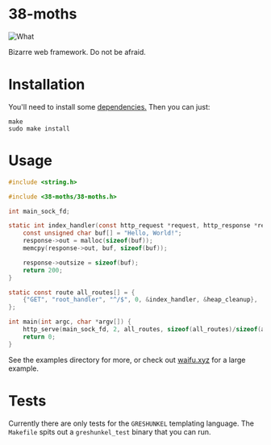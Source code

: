 # 38-moths

![What](./screenshot.png?raw=true)

Bizarre web framework. Do not be afraid.

# Installation

You'll need to install some [dependencies.](http://vodka.shithouse.tv/) Then you
can just:

```
make
sudo make install
```


# Usage

```C
#include <string.h>

#include <38-moths/38-moths.h>

int main_sock_fd;

static int index_handler(const http_request *request, http_response *response) {
	const unsigned char buf[] = "Hello, World!";
	response->out = malloc(sizeof(buf));
	memcpy(response->out, buf, sizeof(buf));

	response->outsize = sizeof(buf);
	return 200;
}

static const route all_routes[] = {
	{"GET", "root_handler", "^/$", 0, &index_handler, &heap_cleanup},
};

int main(int argc, char *argv[]) {
	http_serve(main_sock_fd, 2, all_routes, sizeof(all_routes)/sizeof(all_routes[0]));
	return 0;
}
```

See the examples directory for more, or check out [waifu.xyz](https://github.com/qpfiffer/waifu.xyz)
for a large example.

# Tests

Currently there are only tests for the `GRESHUNKEL` templating language. The
`Makefile` spits out a `greshunkel_test` binary that you can run.
